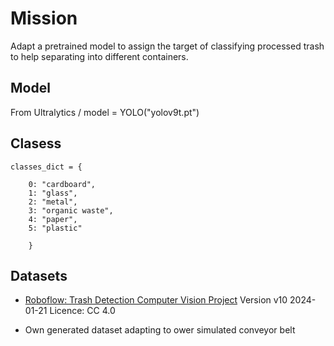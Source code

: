 
# Mission

Adapt a pretrained model to assign the target of classifying processed trash to help separating into different containers.

## Model

From Ultralytics / model = YOLO("yolov9t.pt")


## Clasess

```
classes_dict = {

    0: "cardboard",
    1: "glass",
    2: "metal",
    3: "organic waste",
    4: "paper",
    5: "plastic"

    }
```

## Datasets

- [Roboflow: Trash Detection Computer Vision Project](https://universe.roboflow.com/image-processing-home-assignment/trash-detection-kfzaq)
Version v10 2024-01-21
Licence: CC 4.0

- Own generated dataset adapting to ower simulated conveyor belt
